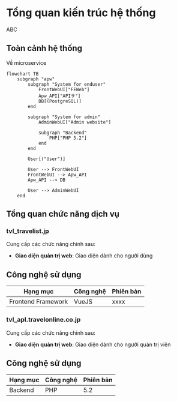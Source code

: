 # Tổng quan kiến trúc hệ thống

ABC

## Toàn cảnh hệ thống

Về microservice

```mermaid
flowchart TB
    subgraph "apw"
        subgraph "System for enduser"
            FrontWebUI["FEWeb"]
            Apw_API["APIサ"]
            DB[(PostgreSQL)]
        end
        
        subgraph "System for admin"
            AdminWebUI["Admin website"]
            
            subgraph "Backend"
                PHP["PHP 5.2"]
            end
        end
        
        User[("User")]

        User --> FrontWebUI
        FrontWebUI --> Apw_API
        Apw_API --> DB

        User --> AdminWebUI
    end
```

## Tổng quan chức năng dịch vụ

### tvl_travelist.jp

Cung cấp các chức năng chính sau:

- **Giao diện quản trị web**: Giao diện dành cho người dùng

## Công nghệ sử dụng

| Hạng mục | Công nghệ | Phiên bản |
|-----|------|----------|
| Frontend Framework | VueJS | xxxx |

### tvl_apl.travelonline.co.jp

Cung cấp các chức năng chính sau:

- **Giao diện quản trị web**: Giao diện dành cho người quản trị viên

## Công nghệ sử dụng

| Hạng mục | Công nghệ | Phiên bản |
|-----|------|----------|
| Backend | PHP | 5.2 |

